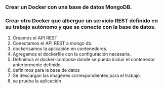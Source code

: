 ### Crear un Docker con una base de datos MongoDB.
### Crear otro Docker que albergue un servicio REST definido en su trabajo autónomo y que se conecte con la base de datos.

1. Creamos el API REST
2. Conectamos el API REST a mongo db.
3. dockerisamos la aplicación en contenedores.
4. Agregamos el dockerfile con la configuración necesaria.
5. Definimos el docker-compose donde se pueda incluir el contenedor anteriormente definido.
6. definimos para la base de datos 
7. Se descargan las imagenes correspondientes para el trabajo.
8. se prueba la aplicación